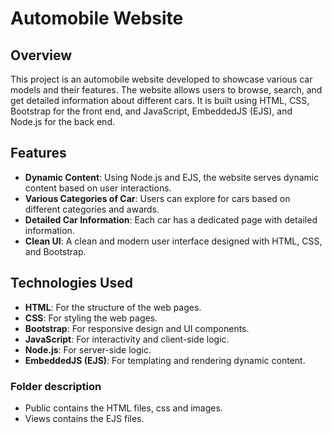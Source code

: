 # Automobile Website

## Overview

This project is an automobile website developed to showcase various car models and their features. 
The website allows users to browse, search, and get detailed information about different cars.
It is built using HTML, CSS, Bootstrap for the front end, and JavaScript, EmbeddedJS (EJS), and Node.js for the back end.

## Features

- **Dynamic Content**: Using Node.js and EJS, the website serves dynamic content based on user interactions.
- **Various Categories of Car**: Users can explore for cars based on different categories and awards.
- **Detailed Car Information**: Each car has a dedicated page with detailed information.
- **Clean UI**: A clean and modern user interface designed with HTML, CSS, and Bootstrap.

## Technologies Used

- **HTML**: For the structure of the web pages.
- **CSS**: For styling the web pages.
- **Bootstrap**: For responsive design and UI components.
- **JavaScript**: For interactivity and client-side logic.
- **Node.js**: For server-side logic.
- **EmbeddedJS (EJS)**: For templating and rendering dynamic content.

### Folder description
- Public contains the HTML files, css and images.
- Views contains the EJS files.
